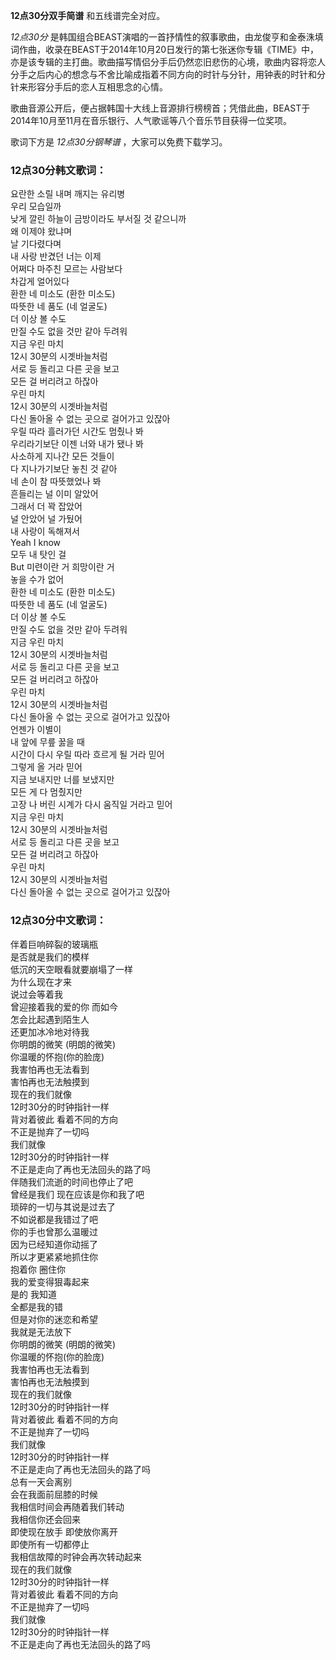 

**12点30分双手简谱** 和五线谱完全对应。

_12点30分_
是韩国组合BEAST演唱的一首抒情性的叙事歌曲，由龙俊亨和金泰洙填词作曲，收录在BEAST于2014年10月20日发行的第七张迷你专辑《TIME》中，亦是该专辑的主打曲。歌曲描写情侣分手后仍然恋旧悲伤的心境，歌曲内容将恋人分手之后内心的想念与不舍比喻成指着不同方向的时针与分针，用钟表的时针和分针来形容分手后的恋人互相思念的心情。

歌曲音源公开后，便占据韩国十大线上音源排行榜榜首；凭借此曲，BEAST于2014年10月至11月在音乐银行、人气歌谣等八个音乐节目获得一位奖项。

歌词下方是 _12点30分钢琴谱_ ，大家可以免费下载学习。

### 12点30分韩文歌词：

요란한 소릴 내며 깨지는 유리병  
우리 모습일까  
낮게 깔린 하늘이 금방이라도 부서질 것 같으니까  
왜 이제야 왔냐며  
날 기다렸다며  
내 사랑 반겼던 너는 이제  
어쩌다 마주친 모르는 사람보다  
차갑게 얼어있다  
환한 네 미소도 (환한 미소도)  
따뜻한 네 품도 (네 얼굴도)  
더 이상 볼 수도  
만질 수도 없을 것만 같아 두려워  
지금 우린 마치  
12시 30분의 시곗바늘처럼  
서로 등 돌리고 다른 곳을 보고  
모든 걸 버리려고 하잖아  
우린 마치  
12시 30분의 시곗바늘처럼  
다신 돌아올 수 없는 곳으로 걸어가고 있잖아  
우릴 따라 흘러가던 시간도 멈췄나 봐  
우리라기보단 이젠 너와 내가 됐나 봐  
사소하게 지나간 모든 것들이  
다 지나가기보단 놓친 것 같아  
네 손이 참 따뜻했었나 봐  
흔들리는 널 이미 알았어  
그래서 더 꽉 잡았어  
널 안았어 널 가뒀어  
내 사랑이 독해져서  
Yeah I know  
모두 내 탓인 걸  
But 미련이란 거 희망이란 거  
놓을 수가 없어  
환한 네 미소도 (환한 미소도)  
따뜻한 네 품도 (네 얼굴도)  
더 이상 볼 수도  
만질 수도 없을 것만 같아 두려워  
지금 우린 마치  
12시 30분의 시곗바늘처럼  
서로 등 돌리고 다른 곳을 보고  
모든 걸 버리려고 하잖아  
우린 마치  
12시 30분의 시곗바늘처럼  
다신 돌아올 수 없는 곳으로 걸어가고 있잖아  
언젠가 이별이  
내 앞에 무릎 꿇을 때  
시간이 다시 우릴 따라 흐르게 될 거라 믿어  
그렇게 올 거라 믿어  
지금 보내지만 너를 보냈지만  
모든 게 다 멈췄지만  
고장 나 버린 시계가 다시 움직일 거라고 믿어  
지금 우린 마치  
12시 30분의 시곗바늘처럼  
서로 등 돌리고 다른 곳을 보고  
모든 걸 버리려고 하잖아  
우린 마치  
12시 30분의 시곗바늘처럼  
다신 돌아올 수 없는 곳으로 걸어가고 있잖아

### 12点30分中文歌词：

伴着巨响碎裂的玻璃瓶  
是否就是我们的模样  
低沉的天空眼看就要崩塌了一样  
为什么现在才来  
说过会等着我  
曾迎接着我的爱的你 而如今  
怎会比起遇到陌生人  
还更加冰冷地对待我  
你明朗的微笑 (明朗的微笑)  
你温暖的怀抱(你的脸庞)  
我害怕再也无法看到  
害怕再也无法触摸到  
现在的我们就像  
12时30分的时钟指针一样  
背对着彼此 看着不同的方向  
不正是抛弃了一切吗  
我们就像  
12时30分的时钟指针一样  
不正是走向了再也无法回头的路了吗  
伴随我们流逝的时间也停止了吧  
曾经是我们 现在应该是你和我了吧  
琐碎的一切与其说是过去了  
不如说都是我错过了吧  
你的手也曾那么温暖过  
因为已经知道你动摇了  
所以才更紧紧地抓住你  
抱着你 圈住你  
我的爱变得狠毒起来  
是的 我知道  
全都是我的错  
但是对你的迷恋和希望  
我就是无法放下  
你明朗的微笑 (明朗的微笑)  
你温暖的怀抱(你的脸庞)  
我害怕再也无法看到  
害怕再也无法触摸到  
现在的我们就像  
12时30分的时钟指针一样  
背对着彼此 看着不同的方向  
不正是抛弃了一切吗  
我们就像  
12时30分的时钟指针一样  
不正是走向了再也无法回头的路了吗  
总有一天会离别  
会在我面前屈膝的时候  
我相信时间会再随着我们转动  
我相信你还会回来  
即使现在放手 即使放你离开  
即使所有一切都停止  
我相信故障的时钟会再次转动起来  
现在的我们就像  
12时30分的时钟指针一样  
背对着彼此 看着不同的方向  
不正是抛弃了一切吗  
我们就像  
12时30分的时钟指针一样  
不正是走向了再也无法回头的路了吗

